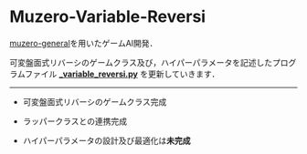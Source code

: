 # Muzero-Variable-Reversi

[muzero-general](https://github.com/werner-duvaud/muzero-general)を用いたゲームAI開発．

可変盤面式リバーシのゲームクラス及び，ハイパーパラメータを記述したプログラムファイル **[_variable_reversi.py](https://github.com/Miyamoto-my/Muzero-Variable-Reversi/blob/main/games/_variable_reversi.py)** を更新していきます．

---

- 可変盤面式リバーシのゲームクラス完成
- ラッパークラスとの連携完成


- ハイパーパラメータの設計及び最適化は**未完成**
